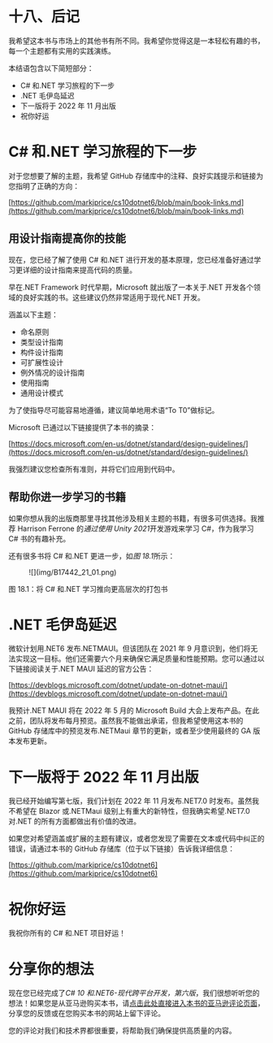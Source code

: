 # 十八、后记

我希望这本书与市场上的其他书有所不同。我希望你觉得这是一本轻松有趣的书，每一个主题都有实用的实践演练。

本结语包含以下简短部分：

*   C# 和.NET 学习旅程的下一步
*   .NET 毛伊岛延迟
*   下一版将于 2022 年 11 月出版
*   祝你好运

# C# 和.NET 学习旅程的下一步

对于您想要了解的主题，我希望 GitHub 存储库中的注释、良好实践提示和链接为您指明了正确的方向：

[https://github.com/markjprice/cs10dotnet6/blob/main/book-links.md](https://github.com/markjprice/cs10dotnet6/blob/main/book-links.md)

## 用设计指南提高你的技能

现在，您已经了解了使用 C# 和.NET 进行开发的基本原理，您已经准备好通过学习更详细的设计指南来提高代码的质量。

早在.NET Framework 时代早期，Microsoft 就出版了一本关于.NET 开发各个领域的良好实践的书。这些建议仍然非常适用于现代.NET 开发。

涵盖以下主题：

*   命名原则
*   类型设计指南
*   构件设计指南
*   可扩展性设计
*   例外情况的设计指南
*   使用指南
*   通用设计模式

为了使指导尽可能容易地遵循，建议简单地用术语“To T0”做标记。

Microsoft 已通过以下链接提供了本书的摘录：

[https://docs.microsoft.com/en-us/dotnet/standard/design-guidelines/](https://docs.microsoft.com/en-us/dotnet/standard/design-guidelines/)

我强烈建议您检查所有准则，并将它们应用到代码中。

## 帮助你进一步学习的书籍

如果你想从我的出版商那里寻找其他涉及相关主题的书籍，有很多可供选择。我推荐 Harrison Ferrone 的*通过使用 Unity 2021*开发游戏来学习 C#，作为我学习 C# 书的有趣补充。

还有很多书将 C# 和.NET 更进一步，如*图 18.1*所示：

<figure class="mediaobject">![](img/B17442_21_01.png)</figure>

图 18.1：将 C# 和.NET 学习推向更高层次的打包书

# .NET 毛伊岛延迟

微软计划用.NET6 发布.NETMAUI。但该团队在 2021 年 9 月意识到，他们将无法实现这一目标。他们还需要六个月来确保它满足质量和性能预期。您可以通过以下链接阅读关于.NET MAUI 延迟的官方公告：

[https://devblogs.microsoft.com/dotnet/update-on-dotnet-maui/](https://devblogs.microsoft.com/dotnet/update-on-dotnet-maui/)

我预计.NET MAUI 将在 2022 年 5 月的 Microsoft Build 大会上发布产品。在此之前，团队将发布每月预览。虽然我不能做出承诺，但我希望使用这本书的 GitHub 存储库中的预览发布.NETMaui 章节的更新，或者至少使用最终的 GA 版本发布更新。

# 下一版将于 2022 年 11 月出版

我已经开始编写第七版，我们计划在 2022 年 11 月发布.NET7.0 时发布。虽然我不希望在 Blazor 或.NETMaui 级别上有重大的新特性，但我确实希望.NET7.0 对.NET 的所有方面都做出有价值的改进。

如果您对希望涵盖或扩展的主题有建议，或者您发现了需要在文本或代码中纠正的错误，请通过本书的 GitHub 存储库（位于以下链接）告诉我详细信息：

[https://github.com/markjprice/cs10dotnet6](https://github.com/markjprice/cs10dotnet6)

# 祝你好运

我祝你所有的 C# 和.NET 项目好运！

# 分享你的想法

现在您已经完成了*C# 10 和.NET6-现代跨平台开发，第六版*，我们很想听听您的想法！如果您是从亚马逊购买本书，请[点击此处直接进入本书的亚马逊评论页面](https://packt.link/r/1801077363)，分享您的反馈或在您购买本书的网站上留下评论。

您的评论对我们和技术界都很重要，将帮助我们确保提供高质量的内容。